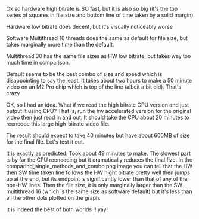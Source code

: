 Ok so hardware high bitrate is SO fast, but it is also so big (it's the top series of squares in file size and bottom line of time taken by a solid margin)

Hardware low bitrate does decent, but it's visually noticeably worse

Software Multithread 16 threads does the same as default for file size, but takes marginally more time than the default.

Multithread 30 has the same file sizes as HW low bitrate, but takes way too much time in comparison.

Default seems to be the best combo of size and speed which is disappointing to say the least. It takes about two hours to make a 50 minute video on an M2 Pro chip which is top of the line (albeit a bit old). That's crazy


OK, so I had an idea. What if we read the high bitrate GPU version and just output it using CPU? That is, run the hw accelerated version for the original video then just read in and out. It should take the CPU about 20 minutes to reencode this large high-bitrate video file.

The result should expect to take 40 minutes but have about 600MB of size for the final file. Let's test it out. 

It is exactly as predicted. Took about 49 minutes to make. The slowest part is by far the CPU reencoding but it dramatically reduces the final fize. In the comparing_single_methods_and_combo.png image you can tell that the HW then SW time taken line follows the HW hight bitrate pretty well then jumps up at the end, but its endpoint is significantly lower than that of any of the non-HW lines. Then the file size, it is only marginally larger than the SW multithread 16 (which is the same size as software default) but it's less than all the other dots plotted on the graph.

It is indeed the best of both worlds !! yay!